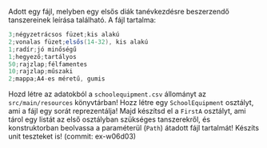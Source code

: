 Adott egy fájl, melyben egy elsős diák tanévkezdésre beszerzendő tanszereinek
leírása található. A fájl tartalma:


```java
3;négyzetrácsos füzet;kis alakú
2;vonalas füzet;elsős(14-32), kis alakú
1;radír;jó minőségű
1;hegyező;tartályos
50;rajzlap;félfamentes
10;rajzlap;műszaki
2;mappa;A4-es méretű, gumis
```

Hozd létre az adatokból a `schoolequipment.csv` állományt az `src/main/resources`
könyvtárban! Hozz létre egy `SchoolEquipment` osztályt, ami a fájl egy sorát
reprezentálja! Majd készítsd el a `FirstA` osztályt, ami tárol egy listát az
első osztályban szükséges tanszerekről, és konstruktorban beolvassa a paraméterül
(`Path`) átadott fájl tartalmát! Készíts unit teszteket is! (commit: ex-w06d03)